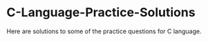 # C-Language-Practice-Solutions

Here are solutions to some of the practice questions for C language.
